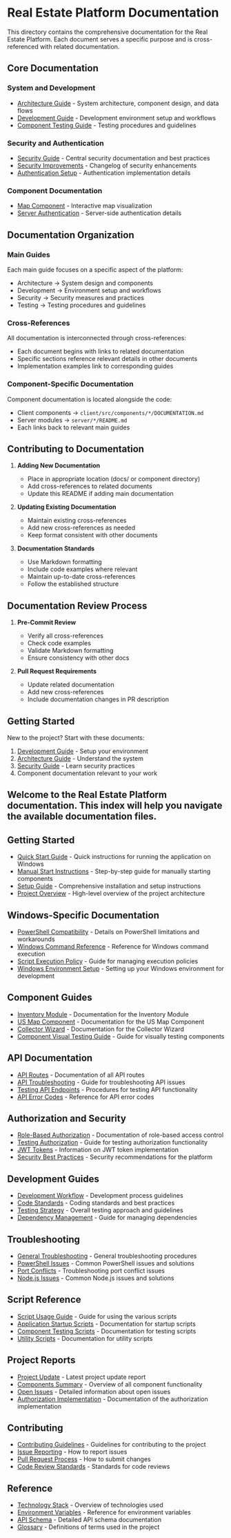 # Real Estate Platform Documentation

This directory contains the comprehensive documentation for the Real Estate Platform. Each document serves a specific purpose and is cross-referenced with related documentation.

## Core Documentation

### System and Development
- [Architecture Guide](./architecture.md) - System architecture, component design, and data flows
- [Development Guide](./development-guide.md) - Development environment setup and workflows
- [Component Testing Guide](./component-test-guide.md) - Testing procedures and guidelines

### Security and Authentication
- [Security Guide](./SECURITY.md) - Central security documentation and best practices
- [Security Improvements](./security-improvements.md) - Changelog of security enhancements
- [Authentication Setup](./authentication-setup.md) - Authentication implementation details

### Component Documentation
- [Map Component](../client/src/components/maps/DOCUMENTATION.md) - Interactive map visualization
- [Server Authentication](../server/README-AUTH.md) - Server-side authentication details

## Documentation Organization

### Main Guides
Each main guide focuses on a specific aspect of the platform:
- Architecture → System design and components
- Development → Environment setup and workflows
- Security → Security measures and practices
- Testing → Testing procedures and guidelines

### Cross-References
All documentation is interconnected through cross-references:
- Each document begins with links to related documentation
- Specific sections reference relevant details in other documents
- Implementation examples link to corresponding guides

### Component-Specific Documentation
Component documentation is located alongside the code:
- Client components → `client/src/components/*/DOCUMENTATION.md`
- Server modules → `server/*/README.md`
- Each links back to relevant main guides

## Contributing to Documentation

1. **Adding New Documentation**
   - Place in appropriate location (docs/ or component directory)
   - Add cross-references to related documents
   - Update this README if adding main documentation

2. **Updating Existing Documentation**
   - Maintain existing cross-references
   - Add new cross-references as needed
   - Keep format consistent with other documents

3. **Documentation Standards**
   - Use Markdown formatting
   - Include code examples where relevant
   - Maintain up-to-date cross-references
   - Follow the established structure

## Documentation Review Process

1. **Pre-Commit Review**
   - Verify all cross-references
   - Check code examples
   - Validate Markdown formatting
   - Ensure consistency with other docs

2. **Pull Request Requirements**
   - Update related documentation
   - Add new cross-references
   - Include documentation changes in PR description

## Getting Started

New to the project? Start with these documents:
1. [Development Guide](./development-guide.md) - Setup your environment
2. [Architecture Guide](./architecture.md) - Understand the system
3. [Security Guide](./SECURITY.md) - Learn security practices
4. Component documentation relevant to your work

## Welcome to the Real Estate Platform documentation. This index will help you navigate the available documentation files.

## Getting Started

- [Quick Start Guide](../WINDOWS-QUICKSTART.md) - Quick instructions for running the application on Windows
- [Manual Start Instructions](../MANUAL-START-INSTRUCTIONS.md) - Step-by-step guide for manually starting components
- [Setup Guide](./setup/installation.md) - Comprehensive installation and setup instructions
- [Project Overview](./overview.md) - High-level overview of the project architecture

## Windows-Specific Documentation

- [PowerShell Compatibility](./windows/powershell-compatibility.md) - Details on PowerShell limitations and workarounds
- [Windows Command Reference](./windows/command-reference.md) - Reference for Windows command execution
- [Script Execution Policy](./windows/script-execution-policy.md) - Guide for managing execution policies
- [Windows Environment Setup](./windows/environment-setup.md) - Setting up your Windows environment for development

## Component Guides

- [Inventory Module](./components/inventory.md) - Documentation for the Inventory Module
- [US Map Component](./components/usmap.md) - Documentation for the US Map Component
- [Collector Wizard](./components/wizard.md) - Documentation for the Collector Wizard
- [Component Visual Testing Guide](../component-test-guide.md) - Guide for visually testing components

## API Documentation

- [API Routes](./api/routes.md) - Documentation of all API routes
- [API Troubleshooting](./api/troubleshooting.md) - Guide for troubleshooting API issues
- [Testing API Endpoints](./api/testing-endpoints.md) - Procedures for testing API functionality
- [API Error Codes](./api/error-codes.md) - Reference for API error codes

## Authorization and Security

- [Role-Based Authorization](./auth/role-based-authorization.md) - Documentation of role-based access control
- [Testing Authorization](./auth/testing-authorization.md) - Guide for testing authorization functionality
- [JWT Tokens](./auth/jwt-tokens.md) - Information on JWT token implementation
- [Security Best Practices](./security/best-practices.md) - Security recommendations for the platform

## Development Guides

- [Development Workflow](./development/workflow.md) - Development process guidelines
- [Code Standards](./development/code-standards.md) - Coding standards and best practices
- [Testing Strategy](./development/testing-strategy.md) - Overall testing approach and guidelines
- [Dependency Management](./development/dependency-management.md) - Guide for managing dependencies

## Troubleshooting

- [General Troubleshooting](./troubleshooting/general.md) - General troubleshooting procedures
- [PowerShell Issues](./troubleshooting/powershell-issues.md) - Common PowerShell issues and solutions
- [Port Conflicts](./troubleshooting/port-conflicts.md) - Troubleshooting port conflict issues
- [Node.js Issues](./troubleshooting/nodejs-issues.md) - Common Node.js issues and solutions

## Script Reference

- [Script Usage Guide](./scripts/usage-guide.md) - Guide for using the various scripts
- [Application Startup Scripts](./scripts/startup-scripts.md) - Documentation for startup scripts
- [Component Testing Scripts](./scripts/testing-scripts.md) - Documentation for testing scripts
- [Utility Scripts](./scripts/utility-scripts.md) - Documentation for utility scripts

## Project Reports

- [Project Update](../PROJECT-REPORT-UPDATE.md) - Latest project update report
- [Components Summary](../COMPONENTS-SUMMARY.md) - Overview of all component functionality
- [Open Issues](../OPEN-ISSUES-DETAILED.md) - Detailed information about open issues
- [Authorization Implementation](../README-AUTH.md) - Documentation of the authorization implementation

## Contributing

- [Contributing Guidelines](./CONTRIBUTING.md) - Guidelines for contributing to the project
- [Issue Reporting](./contributing/issue-reporting.md) - How to report issues
- [Pull Request Process](./contributing/pull-request-process.md) - How to submit changes
- [Code Review Standards](./contributing/code-review-standards.md) - Standards for code reviews

## Reference

- [Technology Stack](./reference/technology-stack.md) - Overview of technologies used
- [Environment Variables](./reference/environment-variables.md) - Reference for environment variables
- [API Schema](./reference/api-schema.md) - Detailed API schema documentation
- [Glossary](./reference/glossary.md) - Definitions of terms used in the project 